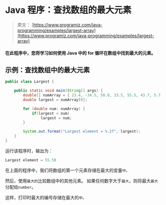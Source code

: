 # Java 程序：查找数组的最大元素

> 原文： [https://www.programiz.com/java-programming/examples/largest-array](https://www.programiz.com/java-programming/examples/largest-array)

#### 在此程序中，您将学习如何使用 Java 中的 for 循环在数组中找到最大的元素。

## 示例：查找数组中的最大元素

```java
public class Largest {

    public static void main(String[] args) {
        double[] numArray = { 23.4, -34.5, 50.0, 33.5, 55.5, 43.7, 5.7, -66.5 };
        double largest = numArray[0];

        for (double num: numArray) {
            if(largest < num)
                largest = num;
        }

        System.out.format("Largest element = %.2f", largest);
    }
}
```

运行该程序时，输出为：

```java
Largest element = 55.50
```

在上面的程序中，我们将数组的第一个元素存储在最大的变量`中。`

然后，使用`最大的`比较数组中的其他元素。 如果任何数字大于`最大`，则将最大`最大`分配给`number`。

这样，打印时最大的编号存储在最大的`中。`